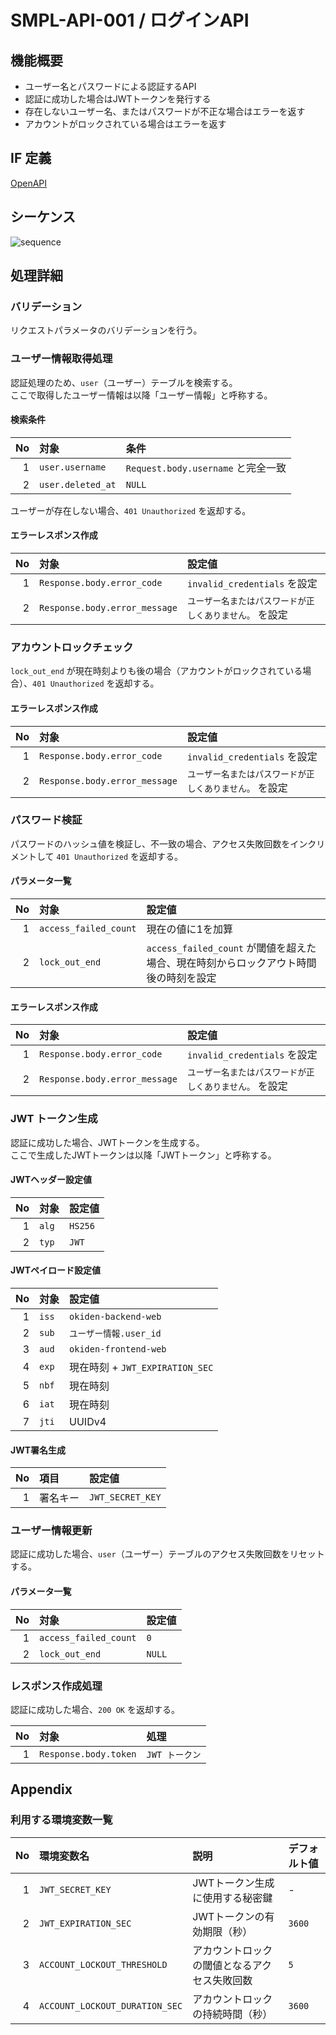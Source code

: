 # SMPL-API-001 / ログインAPI

## 機能概要

- ユーザー名とパスワードによる認証するAPI
- 認証に成功した場合はJWTトークンを発行する
- 存在しないユーザー名、またはパスワードが不正な場合はエラーを返す
- アカウントがロックされている場合はエラーを返す

## IF 定義

[OpenAPI](../../interface/open-api/index.html)

## シーケンス

![sequence](../../../diagrams/plantuml/output/02_backend/api/features/SMPL-API-001.svg)

## 処理詳細

### バリデーション

リクエストパラメータのバリデーションを行う。

### ユーザー情報取得処理

認証処理のため、`user`（ユーザー）テーブルを検索する。  
ここで取得したユーザー情報は以降「ユーザー情報」と呼称する。

#### 検索条件

| No | 対象                | 条件                            |
|---:|:------------------|:------------------------------|
|  1 | `user.username`   | `Request.body.username` と完全一致 |
|  2 | `user.deleted_at` | `NULL`                        |

ユーザーが存在しない場合、`401 Unauthorized` を返却する。

#### エラーレスポンス作成

| No | 対象                            | 設定値                           |
|---:|:------------------------------|:------------------------------|
|  1 | `Response.body.error_code`    | `invalid_credentials` を設定     |
|  2 | `Response.body.error_message` | `ユーザー名またはパスワードが正しくありません。` を設定 |

### アカウントロックチェック

`lock_out_end` が現在時刻よりも後の場合（アカウントがロックされている場合）、`401 Unauthorized` を返却する。

#### エラーレスポンス作成

| No | 対象                            | 設定値                           |
|---:|:------------------------------|:------------------------------|
|  1 | `Response.body.error_code`    | `invalid_credentials` を設定     |
|  2 | `Response.body.error_message` | `ユーザー名またはパスワードが正しくありません。` を設定 |

### パスワード検証

パスワードのハッシュ値を検証し、不一致の場合、アクセス失敗回数をインクリメントして `401 Unauthorized` を返却する。

#### パラメータ一覧

| No | 対象                    | 設定値                                                   |
|---:|:----------------------|:------------------------------------------------------|
|  1 | `access_failed_count` | 現在の値に1を加算                                             |
|  2 | `lock_out_end`        | `access_failed_count` が閾値を超えた場合、現在時刻からロックアウト時間後の時刻を設定 |

#### エラーレスポンス作成

| No | 対象                            | 設定値                           |
|---:|:------------------------------|:------------------------------|
|  1 | `Response.body.error_code`    | `invalid_credentials` を設定     |
|  2 | `Response.body.error_message` | `ユーザー名またはパスワードが正しくありません。` を設定 |

### JWT トークン生成

認証に成功した場合、JWTトークンを生成する。  
ここで生成したJWTトークンは以降「JWTトークン」と呼称する。

#### JWTヘッダー設定値

| No | 対象    | 設定値     |
|---:|:------|:--------|
|  1 | `alg` | `HS256` |
|  2 | `typ` | `JWT`   |

#### JWTペイロード設定値

| No | 対象    | 設定値                         |
|---:|:------|:----------------------------|
|  1 | `iss` | `okiden-backend-web`        |
|  2 | `sub` | `ユーザー情報.user_id`            |
|  3 | `aud` | `okiden-frontend-web`       |
|  4 | `exp` | 現在時刻 + `JWT_EXPIRATION_SEC` |
|  5 | `nbf` | 現在時刻                        |
|  6 | `iat` | 現在時刻                        |
|  7 | `jti` | UUIDv4                      |

#### JWT署名生成

| No | 項目   | 設定値              |
|---:|:-----|:-----------------|
|  1 | 署名キー | `JWT_SECRET_KEY` |

### ユーザー情報更新

認証に成功した場合、`user`（ユーザー）テーブルのアクセス失敗回数をリセットする。

#### パラメータ一覧

| No | 対象                    | 設定値    |
|---:|:----------------------|:-------|
|  1 | `access_failed_count` | `0`    |
|  2 | `lock_out_end`        | `NULL` |

### レスポンス作成処理

認証に成功した場合、`200 OK` を返却する。

| No | 対象                    | 処理         |
|---:|:----------------------|:-----------|
|  1 | `Response.body.token` | `JWT トークン` |

## Appendix

### 利用する環境変数一覧

| No | 環境変数名                          | 説明                     | デフォルト値 |
|---:|:-------------------------------|:-----------------------|:-------|
|  1 | `JWT_SECRET_KEY`               | JWTトークン生成に使用する秘密鍵      | -      |
|  2 | `JWT_EXPIRATION_SEC`           | JWTトークンの有効期限（秒）        | `3600` |
|  3 | `ACCOUNT_LOCKOUT_THRESHOLD`    | アカウントロックの閾値となるアクセス失敗回数 | `5`    |
|  4 | `ACCOUNT_LOCKOUT_DURATION_SEC` | アカウントロックの持続時間（秒）       | `3600` |
